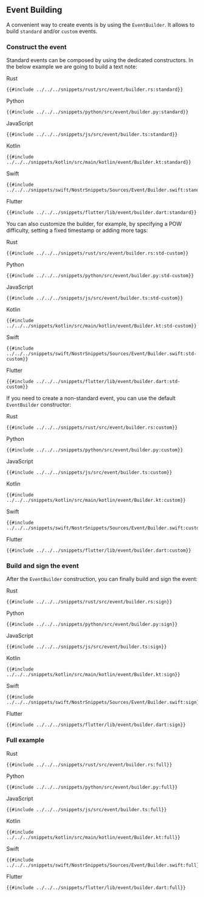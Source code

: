 ## Event Building

A convenient way to create events is by using the `EventBuilder`. 
It allows to build `standard` and/or `custom` events.

### Construct the event

Standard events can be composed by using the dedicated constructors.
In the below example we are going to build a text note:

<custom-tabs category="lang">

<div slot="title">Rust</div>
<section>

```rust,ignore
{{#include ../../../snippets/rust/src/event/builder.rs:standard}}
```

</section>

<div slot="title">Python</div>
<section>

```python,ignore
{{#include ../../../snippets/python/src/event/builder.py:standard}}
```

</section>

<div slot="title">JavaScript</div>
<section>

```typescript,ignore
{{#include ../../../snippets/js/src/event/builder.ts:standard}}
```

</section>

<div slot="title">Kotlin</div>
<section>

```kotlin,ignore
{{#include ../../../snippets/kotlin/src/main/kotlin/event/Builder.kt:standard}}
```

</section>

<div slot="title">Swift</div>
<section>

```swift,ignore
{{#include ../../../snippets/swift/NostrSnippets/Sources/Event/Builder.swift:standard}}
```

</section>

<div slot="title">Flutter</div>
<section>

```dart,ignore
{{#include ../../../snippets/flutter/lib/event/builder.dart:standard}}
```

</section>
</custom-tabs>

You can also customize the builder, for example, by specifying a POW difficulty, 
setting a fixed timestamp or adding more tags:

<custom-tabs category="lang">

<div slot="title">Rust</div>
<section>

```rust,ignore
{{#include ../../../snippets/rust/src/event/builder.rs:std-custom}}
```

</section>

<div slot="title">Python</div>
<section>

```python,ignore
{{#include ../../../snippets/python/src/event/builder.py:std-custom}}
```

</section>

<div slot="title">JavaScript</div>
<section>

```typescript,ignore
{{#include ../../../snippets/js/src/event/builder.ts:std-custom}}
```

</section>

<div slot="title">Kotlin</div>
<section>

```kotlin,ignore
{{#include ../../../snippets/kotlin/src/main/kotlin/event/Builder.kt:std-custom}}
```

</section>

<div slot="title">Swift</div>
<section>

```swift,ignore
{{#include ../../../snippets/swift/NostrSnippets/Sources/Event/Builder.swift:std-custom}}
```

</section>

<div slot="title">Flutter</div>
<section>

```dart,ignore
{{#include ../../../snippets/flutter/lib/event/builder.dart:std-custom}}
```

</section>
</custom-tabs>

If you need to create a non-standard event, you can use the default `EventBuilder` constructor:

<custom-tabs category="lang">

<div slot="title">Rust</div>
<section>

```rust,ignore
{{#include ../../../snippets/rust/src/event/builder.rs:custom}}
```

</section>

<div slot="title">Python</div>
<section>

```python,ignore
{{#include ../../../snippets/python/src/event/builder.py:custom}}
```

</section>

<div slot="title">JavaScript</div>
<section>

```typescript,ignore
{{#include ../../../snippets/js/src/event/builder.ts:custom}}
```

</section>

<div slot="title">Kotlin</div>
<section>

```kotlin,ignore
{{#include ../../../snippets/kotlin/src/main/kotlin/event/Builder.kt:custom}}
```

</section>

<div slot="title">Swift</div>
<section>

```swift,ignore
{{#include ../../../snippets/swift/NostrSnippets/Sources/Event/Builder.swift:custom}}
```

</section>

<div slot="title">Flutter</div>
<section>

```dart,ignore
{{#include ../../../snippets/flutter/lib/event/builder.dart:custom}}
```

</section>
</custom-tabs>

### Build and sign the event

After the `EventBuilder` construction, you can finally build and sign the event:

<custom-tabs category="lang">

<div slot="title">Rust</div>
<section>

```rust,ignore
{{#include ../../../snippets/rust/src/event/builder.rs:sign}}
```

</section>

<div slot="title">Python</div>
<section>

```python,ignore
{{#include ../../../snippets/python/src/event/builder.py:sign}}
```

</section>

<div slot="title">JavaScript</div>
<section>

```typescript,ignore
{{#include ../../../snippets/js/src/event/builder.ts:sign}}
```

</section>

<div slot="title">Kotlin</div>
<section>

```kotlin,ignore
{{#include ../../../snippets/kotlin/src/main/kotlin/event/Builder.kt:sign}}
```

</section>

<div slot="title">Swift</div>
<section>

```swift,ignore
{{#include ../../../snippets/swift/NostrSnippets/Sources/Event/Builder.swift:sign}}
```

</section>

<div slot="title">Flutter</div>
<section>

```dart,ignore
{{#include ../../../snippets/flutter/lib/event/builder.dart:sign}}
```

</section>
</custom-tabs>

### Full example

<custom-tabs category="lang">

<div slot="title">Rust</div>
<section>

```rust,ignore
{{#include ../../../snippets/rust/src/event/builder.rs:full}}
```

</section>

<div slot="title">Python</div>
<section>

```python,ignore
{{#include ../../../snippets/python/src/event/builder.py:full}}
```

</section>

<div slot="title">JavaScript</div>
<section>

```typescript,ignore
{{#include ../../../snippets/js/src/event/builder.ts:full}}
```

</section>

<div slot="title">Kotlin</div>
<section>

```kotlin,ignore
{{#include ../../../snippets/kotlin/src/main/kotlin/event/Builder.kt:full}}
```

</section>

<div slot="title">Swift</div>
<section>

```swift,ignore
{{#include ../../../snippets/swift/NostrSnippets/Sources/Event/Builder.swift:full}}
```

</section>

<div slot="title">Flutter</div>
<section>

```dart,ignore
{{#include ../../../snippets/flutter/lib/event/builder.dart:full}}
```

</section>
</custom-tabs>
